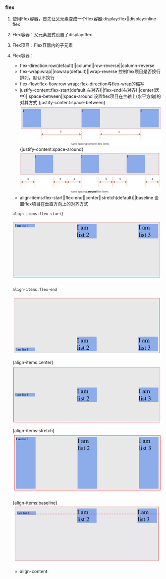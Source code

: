 ### flex
1. 使用Flex容器，首先让父元素变成一个flex容器:display:flex||display:inline-flex
2. Flex容器：父元素显式设置了display:flex
3. Flex项目：Flex容器内的子元素
4. Flex容器：
    - flex-direction:row(default)||column||row-reverse||column-reverse
    - flex-wrap:wrap||nowrap(default)||wrap-reverse 控制flex项目是否换行排列，默认不换行
    - flex-flow:flex-flow:row wrap;
    flex-direction与flex-wrap的缩写 
    - justify-content:flex-start(default 左对齐)||flex-end(右对齐)||center(居中)||space-between||space-around 
    设置flex项目在主轴上(水平方向)的对其方式
    {justify-content:space-between}
    ![](images/flexbox-2.jpeg)
    {justify-content:space-around}
    ![](images/flexbox-3.jpeg) 
    - align-items:flex-start||flex-end||center||stretch(default)||baseline
    设置flex项目在垂直方向上的对齐方式
    ```
    align-items:flex-start}
    ```
    ![](images/flexbox-5.png)
    ```
    align-items:flex-end
    ```
    ![](images/flexbox-6.png)
    {align-items:center}
    ![](images/flexbox-7.png)
    {align-items:stretch}
    ![](images/flexbox-4.png)
    {align-items:baseline}
    ![](images/flexbox-8.jpeg)

    - align-content:

